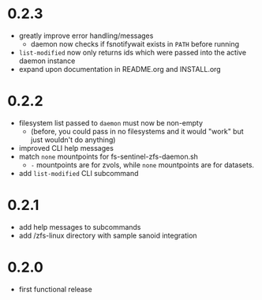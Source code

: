 # 0.2.3

- greatly improve error handling/messages
    - daemon now checks if fsnotifywait exists in `PATH` before running
- `list-modified` now only returns ids which were passed into the active daemon instance
- expand upon documentation in README.org and INSTALL.org

# 0.2.2

- filesystem list passed to `daemon` must now be non-empty
    - (before, you could pass in no filesystems and it would "work" but just wouldn't do anything)
- improved CLI help messages
- match `none` mountpoints for fs-sentinel-zfs-daemon.sh
    - `-` mountpoints are for zvols, while `none` mountpoints are for datasets.
- add `list-modified` CLI subcommand

# 0.2.1

- add help messages to subcommands
- add /zfs-linux directory with sample sanoid integration

# 0.2.0

- first functional release
